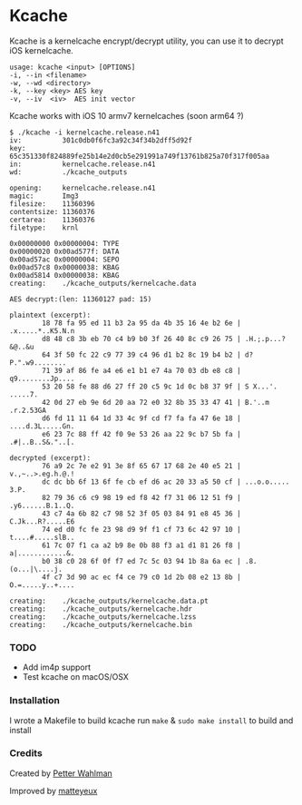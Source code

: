 # Kcache

Kcache is a kernelcache encrypt/decrypt utility, you can use it to decrypt iOS kernelcache.

```
usage: kcache <input> [OPTIONS]
-i, --in <filename>
-w, --wd <directory>
-k, --key <key> AES key
-v, --iv  <iv>  AES init vector
```



Kcache works with iOS 10 armv7 kernelcaches (soon arm64 ?)

```
$ ./kcache -i kernelcache.release.n41
iv:          301c0db0f6fc3a92c34f34b2dff5d92f
key:         65c351330f824889fe25b14e2d0cb5e291991a749f13761b825a70f317f005aa
in:          kernelcache.release.n41
wd:          ./kcache_outputs

opening:     kernelcache.release.n41
magic:       Img3
filesize:    11360396
contentsize: 11360376
certarea:    11360376
filetype:    krnl

0x00000000 0x00000004: TYPE
0x00000020 0x00ad577f: DATA
0x00ad57ac 0x00000004: SEPO
0x00ad57c8 0x00000038: KBAG
0x00ad5814 0x00000038: KBAG
creating:    ./kcache_outputs/kernelcache.data

AES decrypt:(len: 11360127 pad: 15)

plaintext (excerpt):
        18 78 fa 95 ed 11 b3 2a 95 da 4b 35 16 4e b2 6e | .x.....*..K5.N.n
        d8 48 c8 3b eb 70 c4 b9 b0 3f 26 40 8c c9 26 75 | .H.;.p...?&@..&u
        64 3f 50 fc 22 c9 77 39 c4 96 d1 b2 8c 19 b4 b2 | d?P.".w9........
        71 39 af 86 fe a4 e6 e1 b1 e7 4a 70 03 db e8 c8 | q9........Jp....
        53 20 58 fe 88 d6 27 ff 20 c5 9c 1d 0c b8 37 9f | S X...'. .....7.
        42 0d 27 eb 9e 6d 20 aa 72 e0 32 8b 35 33 47 41 | B.'..m .r.2.53GA
        d6 fd 11 11 64 1d 33 4c 9f cd f7 fa fa 47 6e 18 | ....d.3L.....Gn.
        e6 23 7c 88 ff 42 f0 9e 53 26 aa 22 9c b7 5b fa | .#|..B..S&."..[.

decrypted (excerpt):
        76 a9 2c 7e e2 91 3e 8f 65 67 17 68 2e 40 e5 21 | v.,~..>.eg.h.@.!
        dc dc bb 6f 13 6f fe cb ef d6 ac 20 33 a5 50 cf | ...o.o..... 3.P.
        82 79 36 c6 c9 98 19 ed f8 42 f7 31 06 12 51 f9 | .y6......B.1..Q.
        43 c7 4a 6b 82 c7 98 52 3f 05 03 84 91 e8 45 36 | C.Jk...R?.....E6
        74 ed d0 fc fe 23 98 d9 9f f1 cf 73 6c 42 97 10 | t....#.....slB..
        61 7c 07 f1 ca a2 b9 8e 0b 88 f3 a1 d1 81 26 f8 | a|............&.
        b0 38 c0 28 6f 0f f7 ed 7c 5c 03 94 1b 8a 6a ec | .8.(o...|\....j.
        4f c7 3d 90 ac ec f4 ce 79 c0 1d 2b 08 e2 13 8b | O.=.....y..+....

creating:    ./kcache_outputs/kernelcache.data.pt
creating:    ./kcache_outputs/kernelcache.hdr
creating:    ./kcache_outputs/kernelcache.lzss
creating:    ./kcache_outputs/kernelcache.bin
```



### TODO

- Add im4p support
- Test kcache on macOS/OSX

###  Installation

I wrote a Makefile to build kcache run `make` & `sudo make install` to build and install

### Credits

Created by [Petter Wahlman](https://twitter.com/badeip)

Improved by [matteyeux](https://twitter.com/matteyeux)